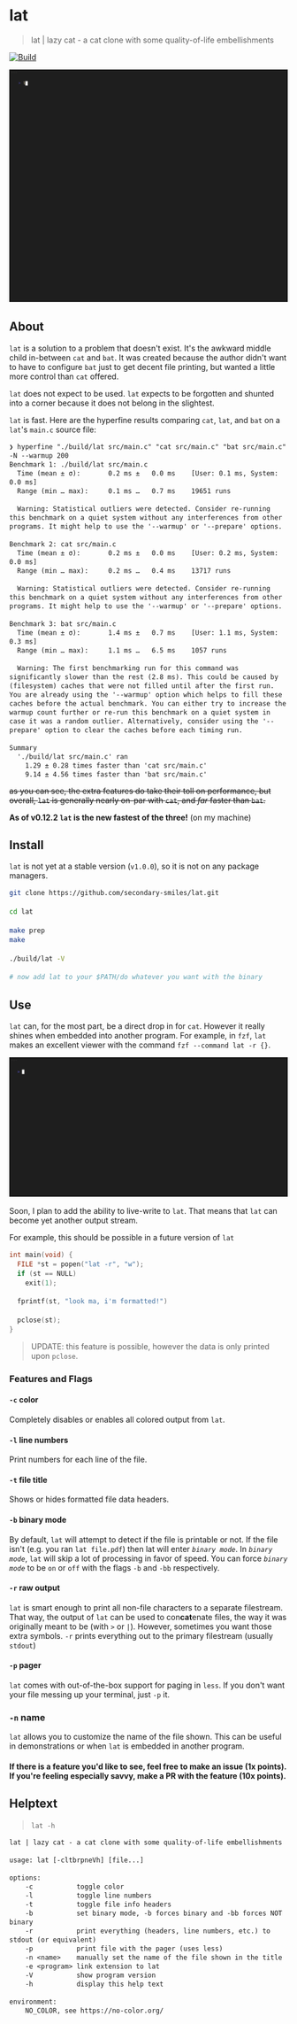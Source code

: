 # lat
> lat | lazy cat - a cat clone with some quality-of-life embellishments

[![Build](https://github.com/secondary-smiles/lat/actions/workflows/c-cpp.yml/badge.svg)](https://github.com/secondary-smiles/lat/actions/workflows/c-cpp.yml)

![lat demo](social/render/lat_demo.gif)

## About

`lat` is a solution to a problem that doesn't exist. It's the awkward middle child in-between `cat` and `bat`. It was created because the author didn't want to have to configure `bat` just to get decent file printing, but wanted a little more control than `cat` offered.

`lat` does not expect to be used. `lat` expects to be forgotten and shunted into a corner because it does not belong in the slightest.

`lat` is fast. Here are the hyperfine results comparing `cat`, `lat`, and `bat` on a `lat`'s `main.c` source file:

```text
❯ hyperfine "./build/lat src/main.c" "cat src/main.c" "bat src/main.c"  -N --warmup 200
Benchmark 1: ./build/lat src/main.c
  Time (mean ± σ):       0.2 ms ±   0.0 ms    [User: 0.1 ms, System: 0.0 ms]
  Range (min … max):     0.1 ms …   0.7 ms    19651 runs
 
  Warning: Statistical outliers were detected. Consider re-running this benchmark on a quiet system without any interferences from other programs. It might help to use the '--warmup' or '--prepare' options.
 
Benchmark 2: cat src/main.c
  Time (mean ± σ):       0.2 ms ±   0.0 ms    [User: 0.2 ms, System: 0.0 ms]
  Range (min … max):     0.2 ms …   0.4 ms    13717 runs
 
  Warning: Statistical outliers were detected. Consider re-running this benchmark on a quiet system without any interferences from other programs. It might help to use the '--warmup' or '--prepare' options.
 
Benchmark 3: bat src/main.c
  Time (mean ± σ):       1.4 ms ±   0.7 ms    [User: 1.1 ms, System: 0.3 ms]
  Range (min … max):     1.1 ms …   6.5 ms    1057 runs
 
  Warning: The first benchmarking run for this command was significantly slower than the rest (2.8 ms). This could be caused by (filesystem) caches that were not filled until after the first run. You are already using the '--warmup' option which helps to fill these caches before the actual benchmark. You can either try to increase the warmup count further or re-run this benchmark on a quiet system in case it was a random outlier. Alternatively, consider using the '--prepare' option to clear the caches before each timing run.
 
Summary
  './build/lat src/main.c' ran
    1.29 ± 0.28 times faster than 'cat src/main.c'
    9.14 ± 4.56 times faster than 'bat src/main.c'
```
~~as you can see, the extra features do take their toll on performance, but overall, `lat` is generally nearly on-par with `cat`, and *far* faster than `bat`.~~

**As of v0.12.2 `lat` is the new fastest of the three!** (on my machine)

## Install
`lat` is not yet at a stable version (`v1.0.0`), so it is not on any package managers. 

```bash
git clone https://github.com/secondary-smiles/lat.git

cd lat

make prep
make

./build/lat -V

# now add lat to your $PATH/do whatever you want with the binary
```

## Use

`lat` can, for the most part, be a direct drop in for `cat`. However it really shines when embedded into another program. For example, in `fzf`, `lat` makes an excellent viewer with the command `fzf --command lat -r {}`.

![Using lat in fzf](social/render/fzf_embed.gif)

Soon, I plan to add the ability to live-write to `lat`. That means that `lat` can become yet another output stream.

For example, this should be possible in a future version of `lat`

```c
int main(void) {
  FILE *st = popen("lat -r", "w");
  if (st == NULL)
  	exit(1);

  fprintf(st, "look ma, i'm formatted!")

  pclose(st);
}
```
> UPDATE: this feature is possible, however the data is only printed upon `pclose`.

### Features and Flags

#### `-c` color
Completely disables or enables all colored output from `lat`.

#### `-l` line numbers
Print numbers for each line of the file.

#### `-t` file title
Shows or hides formatted file data headers.

#### `-b` binary mode
By default, `lat` will attempt to detect if the file is printable or not. If the file isn't (e.g. you ran `lat file.pdf`) then lat will enter *`binary mode`*. In *`binary mode`*, `lat` will skip a lot of processing in favor of speed.
You can force *`binary mode`* to be `on` or `off` with the flags `-b` and `-bb` respectively.

#### `-r` raw output
`lat` is smart enough to print all non-file characters to a separate filestream. That way, the output of `lat` can be used to con**cat**enate files, the way it was originally meant to be (with `>` or `|`).
However, sometimes you want those extra symbols.
`-r` prints everything out to the primary filestream (usually `stdout`)

#### `-p` pager
`lat` comes with out-of-the-box support for paging in `less`. If you don't want your file messing up your terminal, just `-p` it.

### `-n` name
`lat` allows you to customize the name of the file shown. This can be useful in demonstrations or when `lat` is embedded in another program.

#### If there is a feature you'd like to see, feel free to make an issue (1x points). If you're feeling especially savvy, make a PR with the feature (10x points).

 
## Helptext
> `lat -h`

```text
lat | lazy cat - a cat clone with some quality-of-life embellishments

usage: lat [-cltbrpneVh] [file...]

options:
	-c           toggle color
	-l           toggle line numbers
	-t           toggle file info headers
	-b           set binary mode, -b forces binary and -bb forces NOT binary
	-r           print everything (headers, line numbers, etc.) to stdout (or equivalent)
	-p           print file with the pager (uses less)
	-n <name>    manually set the name of the file shown in the title
	-e <program> link extension to lat
	-V           show program version
	-h           display this help text

environment:
	NO_COLOR, see https://no-color.org/
```
